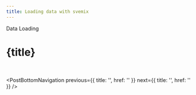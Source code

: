 ```yaml
---
title: Loading data with svemix
---
```


<script>
	import PostBottomNavigation from "../../../components/PostBottomNavigation.svelte";
</script>

<p class="mb-4 leading-6 font-semibold text-sky-300">Data Loading</p>

# {title}

<br>

<PostBottomNavigation
previous={{ title: '', href: '' }}
next={{ title: '', href: ''  }}
/>
